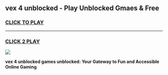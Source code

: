 
## vex 4 unblocked - Play Unblocked Gmaes & Free
<h3>
<a href="https://news.freeplayer.one?title=vex_4_unblocked&ref=16F">CLICK TO PLAY</a></h3>
<hr>

<h3>
<a href="https://news.freeplayer.one?title=vex_4_unblocked&ref=16F">CLICK 2 PLAY</a>
  
</h3>

<a href="https://news.freeplayer.one?title=vex_4_unblocked&ref=16F/"><img src="https://clearcache.store/games.png"></a>


**vex 4 unblocked games unblocked: Your Gateway to Fun and Accessible Online Gaming**
